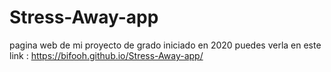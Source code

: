 # Stress-Away-app
pagina web de mi proyecto de grado iniciado en 2020
puedes verla en este link : https://bifooh.github.io/Stress-Away-app/
